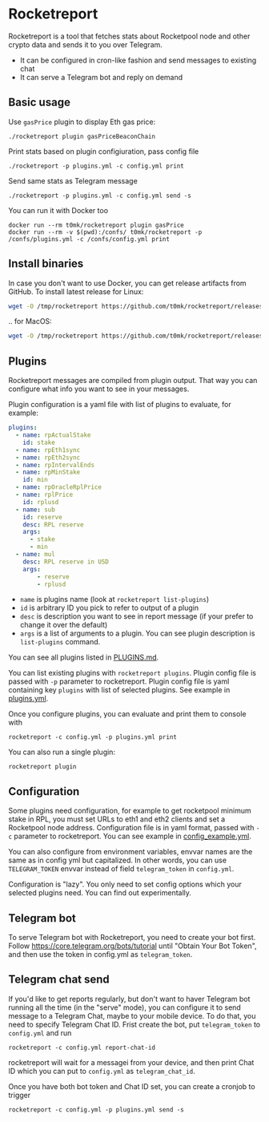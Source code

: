# Rocketreport

Rocketreport is a tool that fetches stats about Rocketpool node and other crypto data and sends it to you over Telegram. 
- It can be configured in cron-like fashion and send messages to existing chat
- It can serve a Telegram bot and reply on demand

## Basic usage

Use `gasPrice` plugin to display Eth gas price:
```
./rocketreport plugin gasPriceBeaconChain
```

Print stats based on plugin configiuration, pass config file
```
./rocketreport -p plugins.yml -c config.yml print
```

Send same stats as Telegram message
```
./rocketreport -p plugins.yml -c config.yml send -s
```

You can run it with Docker too

```
docker run --rm t0mk/rocketreport plugin gasPrice
docker run --rm -v $(pwd):/confs/ t0mk/rocketreport -p /confs/plugins.yml -c /confs/config.yml print
```

## Install binaries

In case you don't want to use Docker, you can get release artifacts from GitHub.
To install latest release for Linux:

```sh
wget -O /tmp/rocketreport https://github.com/t0mk/rocketreport/releases/latest/download/rocketreport-linux-amd64 && chmod +x /tmp/rocketreport && sudo cp /tmp/rocketreport /usr/local/bin/
```

.. for MacOS:

```sh
wget -O /tmp/rocketreport https://github.com/t0mk/rocketreport/releases/latest/download/rocketreport-darwin-amd64 && chmod +x /tmp/rocketreport && sudo cp /tmp/rocketreport /usr/local/bin/
```

## Plugins

Rocketreport messages are compiled from plugin output. That way you can configure what info you want to see in your messages.

Plugin configuration is a yaml file with list of plugins to evaluate, for example:

```yaml
plugins:
  - name: rpActualStake
    id: stake
  - name: rpEth1sync
  - name: rpEth2sync
  - name: rpIntervalEnds
  - name: rpMinStake
    id: min
  - name: rpOracleRplPrice
  - name: rplPrice
    id: rplusd
  - name: sub
    id: reserve
    desc: RPL reserve
    args:
      - stake
      - min
  - name: mul
    desc: RPL reserve in USD
    args:
        - reserve
        - rplusd  
```

- `name` is plugins name (look at `rocketreport list-plugins`)
- `id` is arbitrary ID you pick to refer to output of a plugin
- `desc` is description you want to see in report message (if your prefer to change it over the default)
- `args` is a list of arguments to a plugin. You can see plugin description is `list-plugins` command.

You can see all plugins listed in [PLUGINS.md](PLUGINS.md).

You can list existing plugins with `rocketreport plugins`. Plugin config file is passed with `-p` parameter to rocketreport. Plugin config file is yaml containing key `plugins` with list of selected plugins. See example in [plugins.yml](plugins.yml).

Once you configure plugins, you can evaluate and print them to console with

```
rocketreport -c config.yml -p plugins.yml print
```

You can also run a single plugin:

```
rocketreport plugin 
```

## Configuration

Some plugins need configuration, for example to get rocketpool minimum stake in RPL, you must set URLs to eth1 and eth2 clients and set a Rocketpool node address. Configuration file is in yaml format, passed with `-c` parameter to rocketreport. You can see example in [config_example.yml](config_example.yml).

You can also configure from environment variables, envvar names are the same as in config yml but capitalized. In other words, you can use `TELEGRAM_TOKEN` envvar instead of field `telegram_token` in `config.yml`.

Configuration is "lazy". You only need to set config options which your selected plugins need. You can find out experimentally.

## Telegram bot

To serve Telegram bot with Rocketreport, you need to create your bot first. Follow https://core.telegram.org/bots/tutorial until "Obtain Your Bot Token", and then use the token in config.yml as `telegram_token`.

## Telegram chat send

If you'd like to get reports regularly, but don't want to haver Telegram bot running all the time (in the "serve" mode), you can configure it to send message to a Telegram Chat, maybe to your mobile device. To do that, you need to specify Telegram Chat ID. Frist create the bot, put `telegram_token` to `config.yml` and run

```
rocketreport -c config.yml report-chat-id
```

rocketreport will wait for a messagei from your device, and then print Chat ID which you can put to `config.yml` as `telegram_chat_id`.

Once you have both bot token and Chat ID set, you can create a cronjob to trigger

```
rocketreport -c config.yml -p plugins.yml send -s
```

